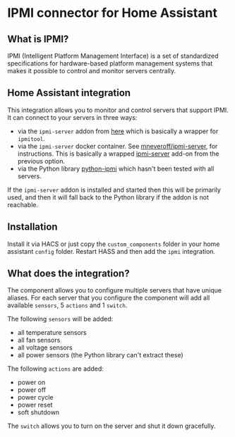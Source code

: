 # IPMI connector for Home Assistant

## What is IPMI?
IPMI (Intelligent Platform Management Interface) is a set of standardized specifications for
hardware-based platform management systems that makes it possible to control and monitor servers centrally.

## Home Assistant integration
This integration allows you to monitor and control servers that support IPMI.
It can connect to your servers in three ways:
- via the `ipmi-server` addon from [here](https://github.com/ateodorescu/home-assistant-addons) which is
    basically a wrapper for `ipmitool`.
- via the `ipmi-server` docker container. See [mneveroff/ipmi-server](https://hub.docker.com/repository/docker/mneveroff/ipmi-server), for instructions. This is basically a wrapped [ipmi-server](https://github.com/ateodorescu/home-assistant-addons) add-on from the previous option.
- via the Python library [python-ipmi](https://github.com/kontron/python-ipmi)
which hasn't been tested with all servers.


If the `ipmi-server` addon is installed and started then this will be primarily used,
and then it will fall back to the Python library if the addon is not reachable.

## Installation
Install it via HACS or just copy the `custom_components` folder in your home assistant `config` folder.
Restart HASS and then add the `ipmi` integration.

## What does the integration?
The component allows you to configure multiple servers that have unique aliases.
For each server that you configure the component will add all available `sensors`, 5 `actions` and 1 `switch`.

The following `sensors` will be added:
- all temperature sensors
- all fan sensors
- all voltage sensors
- all power sensors (the Python library can't extract these)

The following `actions` are added:
- power on
- power off
- power cycle
- power reset
- soft shutdown

The `switch` allows you to turn on the server and shut it down gracefully.
